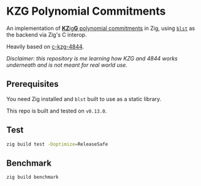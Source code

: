 # KZG Polynomial Commitments

An implementation of [**KZ**ig**G** polynomial commitments](http://cacr.uwaterloo.ca/techreports/2010/cacr2010-10.pdf) in Zig, using [`blst`](https://github.com/supranational/blst) as the backend via Zig's C interop.

Heavily based on [c-kzg-4844](https://github.com/ethereum/c-kzg-4844).

_Disclaimer: this repository is me learning how KZG and 4844 works underneath and is not meant for real world use._

## Prerequisites

You need Zig installed and `blst` built to use as a static library.

This repo is built and tested on `v0.13.0`.

## Test

```sh
zig build test -Doptimize=ReleaseSafe
```

## Benchmark

```sh
zig build benchmark
```
